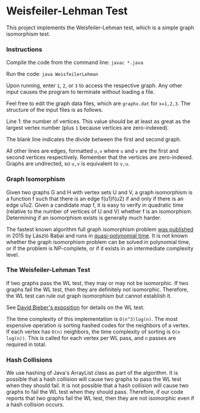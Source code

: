 # Weisfeiler-Lehman Test

This project implements the Weisfeiler-Lehman test, which is a simple graph isomorphism test.

### Instructions

Compile the code from the command line: `javac *.java`

Run the code: `java WeisfeilerLehman`

Upon running, enter `1`, `2`, or `3` to access the respective graph. Any other input causes the program to terminate without loading a file.

Feel free to edit the graph data files, which are `graphx.dat` for `x=1,2,3`. The structure of the input files is as follows.

Line 1: the number of vertices. This value should be at least as great as the largest vertex number (plus `1` because vertices are zero-indexed).

The blank line indicates the divide between the first and second graph.

All other lines are edges, formatted `u,v` where `u` and `v` are the first and second vertices respectively. Remember that the vertices are zero-indexed. Graphs are undirected, so `u,v` is equivalent to `v,u`.

### Graph Isomorphism

Given two graphs G and H with vertex sets U and V, a graph isomorphism is a function f such that there is an edge f(u1)f(u2) if and only if there is an edge u1u2. Given a candidate map f, it is easy to verify in quadratic time (relative to the number of vertices of U and V) whether f is an isomorphism. Determining if an isomorphism exists is generally much harder.

The fastest known algorithm full graph isomorphism problem [was published](https://arxiv.org/abs/1512.03547) in 2015 by László Babai and runs in [quasi-polynomial time](https://mathoverflow.net/questions/223420/what-are-the-implications-of-the-new-quasi-polynomial-time-solution-for-the-grap). It is not known whether the graph isomorphism problem can be solved in polynomial time, or if the problem is NP-complete, or if it exists in an intermediate complexity level.

### The Weisfeiler-Lehman Test

If two graphs pass the WL test, they may or may not be isomorphic. If two graphs fail the WL test, then they are definitely not isomorphic. Therefore, the WL test can rule out graph isomorphism but cannot establish it.

See [David Bieber's exposition](https://davidbieber.com/post/2019-05-10-weisfeiler-lehman-isomorphism-test/) for details on the WL test.

The time complexity of this implementation is `O(n^3)log(n)`. The most expensive operation is sorting hashed codes for the neighbors of a vertex. If each vertex has `O(n)` neighbors, the time complexity of sorting is `O(n log(n))`. This is called for each vertex per WL pass, and `n` passes are required in total.

### Hash Collisions

We use hashing of Java's ArrayList class as part of the algorithm. It is possible that a hash collision will cause two graphs to pass the WL test when they should fail. It is not possible that a hash collision will cause two graphs to fail the WL test when they should pass. Therefore, if our code reports that two graphs fail the WL test, then they are not isomorphic even if a hash collision occurs.